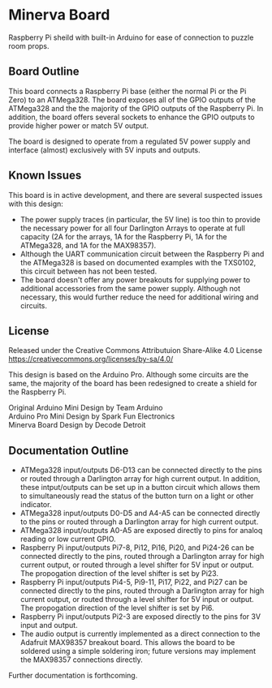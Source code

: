 Minerva Board
=============
Raspberry Pi sheild with built-in Arduino for ease of connection to puzzle room props.

Board Outline
-------------
This board connects a Raspberry Pi base (either the normal Pi or the Pi Zero) to an ATMega328. The board exposes all of the GPIO outputs of the ATMega328 and the the majority of the GPIO outputs of the Raspberry Pi. In addition, the board offers several sockets to enhance the GPIO outputs to provide higher power or match 5V output.

The board is designed to operate from a regulated 5V power supply and interface (almost) exclusively with 5V inputs and outputs.

Known Issues
------------
This board is in active development, and there are several suspected issues with this design:
- The power supply traces (in particular, the 5V line) is too thin to provide the necessary power for all four Darlington Arrays to operate at full capacity (2A for the arrays, 1A for the Raspberry Pi, 1A for the ATMega328, and 1A for the MAX98357).
- Although the UART communication circuit between the Raspberry Pi and the ATMega328 is based on documented examples with the TXS0102, this circuit between has not been tested.
- The board doesn't offer any power breakouts for supplying power to additional accessories from the same power supply. Although not necessary, this would further reduce the need for additional wiring and circuits.

License
-------
Released under the Creative Commons Attributuion Share-Alike 4.0 License  
https://creativecommons.org/licenses/by-sa/4.0/

This design is based on the Arduino Pro. Although some circuits are the same, the majority of the board has been redesigned to create a shield for the Raspberry Pi.  

Original Arduino Mini Design by Team Arduino  
Arduino Pro Mini Design by Spark Fun Electronics  
Minerva Board Design by Decode Detroit  

Documentation Outline
---------------------
- ATMega328 input/outputs D6-D13 can be connected directly to the pins or routed through a Darlington array for high current output. In addition, these intput/outputs can be set up in a button circuit which allows them to simultaneously read the status of the button turn on a light or other indicator.
- ATMega328 input/outputs D0-D5 and A4-A5 can be connected directly to the pins or routed through a Darlington array for high current output.
- ATMega328 input/outputs A0-A5 are exposed directly to pins for analoq reading or low current GPIO.
- Raspberry Pi input/outputs Pi7-8, Pi12, Pi16, Pi20, and Pi24-26 can be connected directly to the pins, routed through a Darlington array for high current output, or routed through a level shifter for 5V input or output. The propogation direction of the level shifter is set by Pi23.
- Raspberry Pi input/outputs Pi4-5, Pi9-11, Pi17, Pi22, and Pi27 can be connected directly to the pins, routed through a Darlington array for high current output, or routed through a level shifter for 5V input or output. The propogation direction of the level shifter is set by Pi6.
- Raspberry Pi input/outputs Pi2-3 are exposed directly to the pins for 3V input and output.
- The audio output is currently implemented as a direct connection to the Adafruit MAX98357 breakout board. This allows the board to be soldered using a simple soldering iron; future versions may implement the MAX98357 connections directly.

Further documentation is forthcoming.
